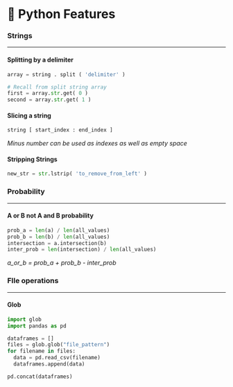 # 🐍 Python Features

### Strings

***

#### Splitting by a delimiter

```python
array = string . split ( 'delimiter' )

# Recall from split string array
first = array.str.get( 0 )
second = array.str.get( 1 )


```

#### Slicing a string

```python
string [ start_index : end_index ]
```

_Minus number can be used as indexes as well as empty space_

#### Stripping Strings

```python
new_str = str.lstrip( 'to_remove_from_left' )
```

###

### Probability

***

#### A or B not A and B probability

```python
prob_a = len(a) / len(all_values)
prob_b = len(b) / len(all_values)
intersection = a.intersection(b)
inter_prob = len(intersection) / len(all_values)
```

_a\_or\_b = prob\_a + prob\_b - inter\_prob_

### FIle operations

***

#### Glob

```python
import glob
import pandas as pd

dataframes = []
files = glob.glob("file_pattern")
for filename in files:
  data = pd.read_csv(filename)
  dataframes.append(data)

pd.concat(dataframes)
```
